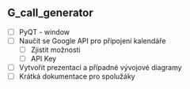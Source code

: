 ## G_call_generator

* [ ] PyQT - window
* [ ] Naučit se Google API pro připojení kalendáře 
  * [ ] Zjistit možnosti 
  * [ ] API Key 
* [ ] Vytvořit prezentaci a případné vývojové diagramy 
* [ ] Krátká dokumentace pro spolužáky 
